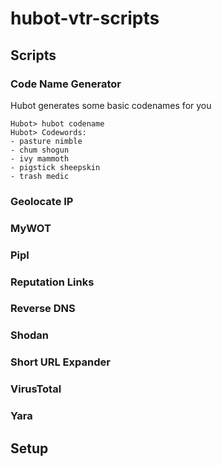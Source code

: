 hubot-vtr-scripts
=================

## Scripts
### Code Name Generator
Hubot generates some basic codenames for you

```
Hubot> hubot codename
Hubot> Codewords:
- pasture nimble
- chum shogun
- ivy mammoth
- pigstick sheepskin
- trash medic
```
### Geolocate IP
### MyWOT
### Pipl
### Reputation Links
### Reverse DNS
### Shodan
### Short URL Expander
### VirusTotal
### Yara

## Setup
